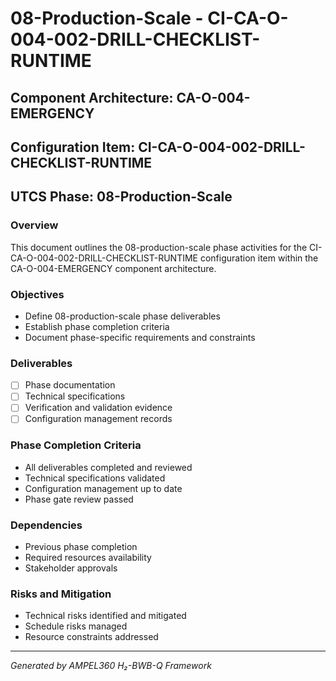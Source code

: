 # 08-Production-Scale - CI-CA-O-004-002-DRILL-CHECKLIST-RUNTIME

## Component Architecture: CA-O-004-EMERGENCY
## Configuration Item: CI-CA-O-004-002-DRILL-CHECKLIST-RUNTIME
## UTCS Phase: 08-Production-Scale

### Overview
This document outlines the 08-production-scale phase activities for the CI-CA-O-004-002-DRILL-CHECKLIST-RUNTIME configuration item within the CA-O-004-EMERGENCY component architecture.

### Objectives
- Define 08-production-scale phase deliverables
- Establish phase completion criteria
- Document phase-specific requirements and constraints

### Deliverables
- [ ] Phase documentation
- [ ] Technical specifications
- [ ] Verification and validation evidence
- [ ] Configuration management records

### Phase Completion Criteria
- All deliverables completed and reviewed
- Technical specifications validated
- Configuration management up to date
- Phase gate review passed

### Dependencies
- Previous phase completion
- Required resources availability
- Stakeholder approvals

### Risks and Mitigation
- Technical risks identified and mitigated
- Schedule risks managed
- Resource constraints addressed

---
*Generated by AMPEL360 H₂-BWB-Q Framework*

